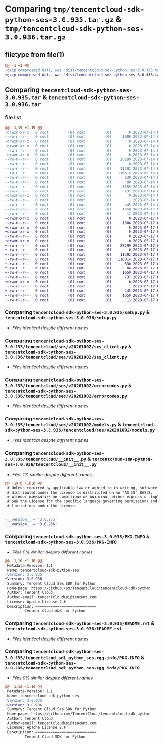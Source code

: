# Comparing `tmp/tencentcloud-sdk-python-ses-3.0.935.tar.gz` & `tmp/tencentcloud-sdk-python-ses-3.0.936.tar.gz`

## filetype from file(1)

```diff
@@ -1 +1 @@
-gzip compressed data, was "dist/tencentcloud-sdk-python-ses-3.0.935.tar", last modified: Fri Jul 14 00:36:52 2023, max compression
+gzip compressed data, was "dist/tencentcloud-sdk-python-ses-3.0.936.tar", last modified: Mon Jul 17 00:33:38 2023, max compression
```

## Comparing `tencentcloud-sdk-python-ses-3.0.935.tar` & `tencentcloud-sdk-python-ses-3.0.936.tar`

### file list

```diff
@@ -1,19 +1,19 @@
-drwxr-xr-x   0 root         (0) root         (0)        0 2023-07-14 00:36:52.000000 tencentcloud-sdk-python-ses-3.0.935/
--rw-r--r--   0 root         (0) root         (0)     1006 2023-07-14 00:36:52.000000 tencentcloud-sdk-python-ses-3.0.935/setup.py
-drwxr-xr-x   0 root         (0) root         (0)        0 2023-07-14 00:36:52.000000 tencentcloud-sdk-python-ses-3.0.935/tencentcloud/
-drwxr-xr-x   0 root         (0) root         (0)        0 2023-07-14 00:36:52.000000 tencentcloud-sdk-python-ses-3.0.935/tencentcloud/ses/
--rw-r--r--   0 root         (0) root         (0)        0 2023-07-14 00:36:52.000000 tencentcloud-sdk-python-ses-3.0.935/tencentcloud/ses/__init__.py
-drwxr-xr-x   0 root         (0) root         (0)        0 2023-07-14 00:36:52.000000 tencentcloud-sdk-python-ses-3.0.935/tencentcloud/ses/v20201002/
--rw-r--r--   0 root         (0) root         (0)    28299 2023-07-14 00:36:52.000000 tencentcloud-sdk-python-ses-3.0.935/tencentcloud/ses/v20201002/ses_client.py
--rw-r--r--   0 root         (0) root         (0)        0 2023-07-14 00:36:52.000000 tencentcloud-sdk-python-ses-3.0.935/tencentcloud/ses/v20201002/__init__.py
--rw-r--r--   0 root         (0) root         (0)    11392 2023-07-14 00:36:52.000000 tencentcloud-sdk-python-ses-3.0.935/tencentcloud/ses/v20201002/errorcodes.py
--rw-r--r--   0 root         (0) root         (0)   110814 2023-07-14 00:36:52.000000 tencentcloud-sdk-python-ses-3.0.935/tencentcloud/ses/v20201002/models.py
--rw-r--r--   0 root         (0) root         (0)      630 2023-07-14 00:36:52.000000 tencentcloud-sdk-python-ses-3.0.935/tencentcloud/__init__.py
--rw-r--r--   0 root         (0) root         (0)       88 2023-07-14 00:36:52.000000 tencentcloud-sdk-python-ses-3.0.935/setup.cfg
--rw-r--r--   0 root         (0) root         (0)     1659 2023-07-14 00:36:52.000000 tencentcloud-sdk-python-ses-3.0.935/PKG-INFO
--rw-r--r--   0 root         (0) root         (0)      737 2023-07-14 00:36:52.000000 tencentcloud-sdk-python-ses-3.0.935/README.rst
-drwxr-xr-x   0 root         (0) root         (0)        0 2023-07-14 00:36:52.000000 tencentcloud-sdk-python-ses-3.0.935/tencentcloud_sdk_python_ses.egg-info/
--rw-r--r--   0 root         (0) root         (0)        1 2023-07-14 00:36:52.000000 tencentcloud-sdk-python-ses-3.0.935/tencentcloud_sdk_python_ses.egg-info/dependency_links.txt
--rw-r--r--   0 root         (0) root         (0)      445 2023-07-14 00:36:52.000000 tencentcloud-sdk-python-ses-3.0.935/tencentcloud_sdk_python_ses.egg-info/SOURCES.txt
--rw-r--r--   0 root         (0) root         (0)     1659 2023-07-14 00:36:52.000000 tencentcloud-sdk-python-ses-3.0.935/tencentcloud_sdk_python_ses.egg-info/PKG-INFO
--rw-r--r--   0 root         (0) root         (0)       13 2023-07-14 00:36:52.000000 tencentcloud-sdk-python-ses-3.0.935/tencentcloud_sdk_python_ses.egg-info/top_level.txt
+drwxr-xr-x   0 root         (0) root         (0)        0 2023-07-17 00:33:38.000000 tencentcloud-sdk-python-ses-3.0.936/
+-rw-r--r--   0 root         (0) root         (0)     1006 2023-07-17 00:33:38.000000 tencentcloud-sdk-python-ses-3.0.936/setup.py
+drwxr-xr-x   0 root         (0) root         (0)        0 2023-07-17 00:33:38.000000 tencentcloud-sdk-python-ses-3.0.936/tencentcloud/
+drwxr-xr-x   0 root         (0) root         (0)        0 2023-07-17 00:33:38.000000 tencentcloud-sdk-python-ses-3.0.936/tencentcloud/ses/
+-rw-r--r--   0 root         (0) root         (0)        0 2023-07-17 00:33:38.000000 tencentcloud-sdk-python-ses-3.0.936/tencentcloud/ses/__init__.py
+drwxr-xr-x   0 root         (0) root         (0)        0 2023-07-17 00:33:38.000000 tencentcloud-sdk-python-ses-3.0.936/tencentcloud/ses/v20201002/
+-rw-r--r--   0 root         (0) root         (0)    28299 2023-07-17 00:33:38.000000 tencentcloud-sdk-python-ses-3.0.936/tencentcloud/ses/v20201002/ses_client.py
+-rw-r--r--   0 root         (0) root         (0)        0 2023-07-17 00:33:38.000000 tencentcloud-sdk-python-ses-3.0.936/tencentcloud/ses/v20201002/__init__.py
+-rw-r--r--   0 root         (0) root         (0)    11392 2023-07-17 00:33:38.000000 tencentcloud-sdk-python-ses-3.0.936/tencentcloud/ses/v20201002/errorcodes.py
+-rw-r--r--   0 root         (0) root         (0)   110814 2023-07-17 00:33:38.000000 tencentcloud-sdk-python-ses-3.0.936/tencentcloud/ses/v20201002/models.py
+-rw-r--r--   0 root         (0) root         (0)      630 2023-07-17 00:33:38.000000 tencentcloud-sdk-python-ses-3.0.936/tencentcloud/__init__.py
+-rw-r--r--   0 root         (0) root         (0)       88 2023-07-17 00:33:38.000000 tencentcloud-sdk-python-ses-3.0.936/setup.cfg
+-rw-r--r--   0 root         (0) root         (0)     1659 2023-07-17 00:33:38.000000 tencentcloud-sdk-python-ses-3.0.936/PKG-INFO
+-rw-r--r--   0 root         (0) root         (0)      737 2023-07-17 00:33:38.000000 tencentcloud-sdk-python-ses-3.0.936/README.rst
+drwxr-xr-x   0 root         (0) root         (0)        0 2023-07-17 00:33:38.000000 tencentcloud-sdk-python-ses-3.0.936/tencentcloud_sdk_python_ses.egg-info/
+-rw-r--r--   0 root         (0) root         (0)        1 2023-07-17 00:33:38.000000 tencentcloud-sdk-python-ses-3.0.936/tencentcloud_sdk_python_ses.egg-info/dependency_links.txt
+-rw-r--r--   0 root         (0) root         (0)      445 2023-07-17 00:33:38.000000 tencentcloud-sdk-python-ses-3.0.936/tencentcloud_sdk_python_ses.egg-info/SOURCES.txt
+-rw-r--r--   0 root         (0) root         (0)     1659 2023-07-17 00:33:38.000000 tencentcloud-sdk-python-ses-3.0.936/tencentcloud_sdk_python_ses.egg-info/PKG-INFO
+-rw-r--r--   0 root         (0) root         (0)       13 2023-07-17 00:33:38.000000 tencentcloud-sdk-python-ses-3.0.936/tencentcloud_sdk_python_ses.egg-info/top_level.txt
```

### Comparing `tencentcloud-sdk-python-ses-3.0.935/setup.py` & `tencentcloud-sdk-python-ses-3.0.936/setup.py`

 * *Files identical despite different names*

### Comparing `tencentcloud-sdk-python-ses-3.0.935/tencentcloud/ses/v20201002/ses_client.py` & `tencentcloud-sdk-python-ses-3.0.936/tencentcloud/ses/v20201002/ses_client.py`

 * *Files identical despite different names*

### Comparing `tencentcloud-sdk-python-ses-3.0.935/tencentcloud/ses/v20201002/errorcodes.py` & `tencentcloud-sdk-python-ses-3.0.936/tencentcloud/ses/v20201002/errorcodes.py`

 * *Files identical despite different names*

### Comparing `tencentcloud-sdk-python-ses-3.0.935/tencentcloud/ses/v20201002/models.py` & `tencentcloud-sdk-python-ses-3.0.936/tencentcloud/ses/v20201002/models.py`

 * *Files identical despite different names*

### Comparing `tencentcloud-sdk-python-ses-3.0.935/tencentcloud/__init__.py` & `tencentcloud-sdk-python-ses-3.0.936/tencentcloud/__init__.py`

 * *Files 1% similar despite different names*

```diff
@@ -10,8 +10,8 @@
 # Unless required by applicable law or agreed to in writing, software
 # distributed under the License is distributed on an "AS IS" BASIS,
 # WITHOUT WARRANTIES OR CONDITIONS OF ANY KIND, either express or implied.
 # See the License for the specific language governing permissions and
 # limitations under the License.
 
 
-__version__ = '3.0.935'
+__version__ = '3.0.936'
```

### Comparing `tencentcloud-sdk-python-ses-3.0.935/PKG-INFO` & `tencentcloud-sdk-python-ses-3.0.936/PKG-INFO`

 * *Files 0% similar despite different names*

```diff
@@ -1,10 +1,10 @@
 Metadata-Version: 1.1
 Name: tencentcloud-sdk-python-ses
-Version: 3.0.935
+Version: 3.0.936
 Summary: Tencent Cloud Ses SDK for Python
 Home-page: https://github.com/TencentCloud/tencentcloud-sdk-python
 Author: Tencent Cloud
 Author-email: tencentcloudapi@tencent.com
 License: Apache License 2.0
 Description: ============================
         Tencent Cloud SDK for Python
```

### Comparing `tencentcloud-sdk-python-ses-3.0.935/README.rst` & `tencentcloud-sdk-python-ses-3.0.936/README.rst`

 * *Files identical despite different names*

### Comparing `tencentcloud-sdk-python-ses-3.0.935/tencentcloud_sdk_python_ses.egg-info/PKG-INFO` & `tencentcloud-sdk-python-ses-3.0.936/tencentcloud_sdk_python_ses.egg-info/PKG-INFO`

 * *Files 0% similar despite different names*

```diff
@@ -1,10 +1,10 @@
 Metadata-Version: 1.1
 Name: tencentcloud-sdk-python-ses
-Version: 3.0.935
+Version: 3.0.936
 Summary: Tencent Cloud Ses SDK for Python
 Home-page: https://github.com/TencentCloud/tencentcloud-sdk-python
 Author: Tencent Cloud
 Author-email: tencentcloudapi@tencent.com
 License: Apache License 2.0
 Description: ============================
         Tencent Cloud SDK for Python
```

